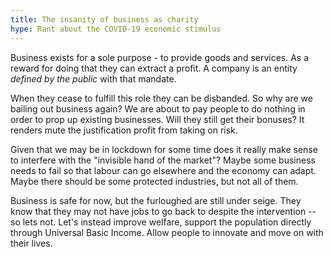 ```yaml
---
title: The insanity of business as charity
hype: Rant about the COVID-19 economic stimulus
---
```


Business exists for a sole purpose - to provide goods and services. As a reward for doing that they
can extract a profit. A company is an entity *defined by the public* with that mandate.

When they cease to fulfill this role they can be disbanded. So why are we bailing out business
again? We are about to pay people to do nothing in order to prop up existing businesses. Will they
still get their bonuses? It renders mute the justification profit from taking on risk.

Given that we may be in lockdown for some time does it really make sense to interfere with the
"invisible hand of the market"? Maybe some business needs to fail so that labour can go elsewhere
and the economy can adapt. Maybe there should be some protected industries, but not all of them.

Business is safe for now, but the furloughed are still under seige. They know that they may not have jobs to
go back to despite the intervention -- so lets not. Let's instead improve welfare, support the
population directly through Universal Basic Income. Allow people to innovate and move on with
their lives.
